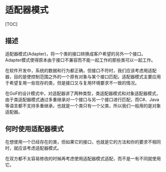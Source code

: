 # 适配器模式



[TOC]

## 描述

适配器模式(Adapter)，将一个类的接口转换成客户希望的另外一个接口。Adapter模式使得原本由于接口不兼容而不能一起工作的那些类可以一起工作。

在软件开发中，系统的数据和行为都正确，但接口不符时，我们应该考虑用适配器，目的是使控制范围之外的一个原有对象与某个接口匹配。适配器模式主要应用于希望复用一些现存的类，但是接口又与复用环境要求不一致的情况。

在GoF的设计模式中，对适配器讲了两种类型，类适配器模式和对象适配器模式，由于类适配器模式通过多重继承对一个接口与另一个接口进行匹配，而C#、Java等语言都不支持多重继承，也就是一个类只有一个父类，所以我们一般用的是对象适配器。



## 何时使用适配器模式

在想使用一个已经存在的类，但如果它的接口，也就是它的方法和你的要求不相同时，就应该考虑适配器模式。

在双方都不太容易修改的时候再考虑使用适配器模式适配，而不是一有不同就使用它。